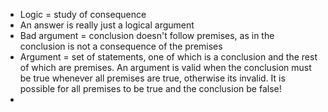 - Logic = study of consequence
- An answer is really just a logical argument
- Bad argument = conclusion doesn't follow premises, as in the conclusion is not a consequence of the premises
- Argument = set of statements, one of which is a conclusion and the rest of which are premises. An argument is valid when the conclusion must be true whenever all premises are true, otherwise its invalid. It is possible for all premises to be true and the conclusion be false!
- 